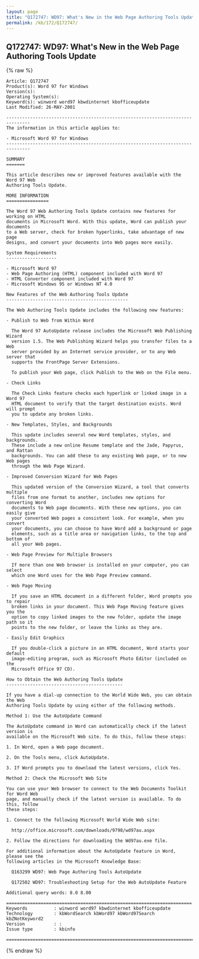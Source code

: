 ```yaml
---
layout: page
title: "Q172747: WD97: What's New in the Web Page Authoring Tools Update"
permalink: /kb/172/Q172747/
---
```


## Q172747: WD97: What's New in the Web Page Authoring Tools Update

{% raw %}

	Article: Q172747
	Product(s): Word 97 for Windows
	Version(s): 
	Operating System(s): 
	Keyword(s): winword word97 kbwdinternet kbofficeupdate
	Last Modified: 26-MAY-2001
	
	-------------------------------------------------------------------------------
	The information in this article applies to:
	
	- Microsoft Word 97 for Windows 
	-------------------------------------------------------------------------------
	
	SUMMARY
	=======
	
	This article describes new or improved features available with the Word 97 Web
	Authoring Tools Update.
	
	MORE INFORMATION
	================
	
	The Word 97 Web Authoring Tools Update contains new features for working on HTML
	documents in Microsoft Word. With this update, Word can publish your documents
	to a Web server, check for broken hyperlinks, take advantage of new page
	designs, and convert your documents into Web pages more easily.
	
	System Requirements
	-------------------
	
	- Microsoft Word 97
	- Web Page Authoring (HTML) component included with Word 97
	- HTML Converter component included with Word 97
	- Microsoft Windows 95 or Windows NT 4.0
	
	New Features of the Web Authoring Tools Update
	----------------------------------------------
	
	The Web Authoring Tools Update includes the following new features:
	
	- Publish to Web from Within Word
	
	  The Word 97 AutoUpdate release includes the Microsoft Web Publishing Wizard
	  version 1.5. The Web Publishing Wizard helps you transfer files to a Web
	  server provided by an Internet service provider, or to any Web server that
	  supports the FrontPage Server Extensions.
	
	  To publish your Web page, click Publish to the Web on the File menu.
	
	- Check Links
	
	  The Check Links feature checks each hyperlink or linked image in a Word 97
	  HTML document to verify that the target destination exists. Word will prompt
	  you to update any broken links.
	
	- New Templates, Styles, and Backgrounds
	
	  This update includes several new Word templates, styles, and backgrounds.
	  These include a new online Resume template and the Jade, Papyrus, and Rattan
	  backgrounds. You can add these to any existing Web page, or to new Web pages
	  through the Web Page Wizard.
	
	- Improved Conversion Wizard for Web Pages
	
	  This updated version of the Conversion Wizard, a tool that converts multiple
	  files from one format to another, includes new options for converting Word
	  documents to Web page documents. With these new options, you can easily give
	  your converted Web pages a consistent look. For example, when you convert
	  your documents, you can choose to have Word add a background or page
	  elements, such as a title area or navigation links, to the top and bottom of
	  all your Web pages.
	
	- Web Page Preview for Multiple Browsers
	
	  If more than one Web browser is installed on your computer, you can select
	  which one Word uses for the Web Page Preview command.
	
	- Web Page Moving
	
	  If you save an HTML document in a different folder, Word prompts you to repair
	  broken links in your document. This Web Page Moving feature gives you the
	  option to copy linked images to the new folder, update the image path so it
	  points to the new folder, or leave the links as they are.
	
	- Easily Edit Graphics
	
	  If you double-click a picture in an HTML document, Word starts your default
	  image-editing program, such as Microsoft Photo Editor (included on the
	  Microsoft Office 97 CD).
	
	How to Obtain the Web Authoring Tools Update
	--------------------------------------------
	
	If you have a dial-up connection to the World Wide Web, you can obtain the Web
	Authoring Tools Update by using either of the following methods.
	
	Method 1: Use the AutoUpdate Command
	
	The AutoUpdate command in Word can automatically check if the latest version is
	available on the Microsoft Web site. To do this, follow these steps:
	
	1. In Word, open a Web page document.
	
	2. On the Tools menu, click AutoUpdate.
	
	3. If Word prompts you to download the latest versions, click Yes.
	
	Method 2: Check the Microsoft Web Site
	
	You can use your Web browser to connect to the Web Documents Toolkit for Word Web
	page, and manually check if the latest version is available. To do this, follow
	these steps:
	
	1. Connect to the following Microsoft World Wide Web site:
	
	  http://office.microsoft.com/downloads/9798/wd97au.aspx
	
	2. Follow the directions for downloading the Wd97au.exe file.
	
	For additional information about the AutoUpdate feature in Word, please see the
	following articles in the Microsoft Knowledge Base:
	
	  Q163299 WD97: Web Page Authoring Tools AutoUpdate
	
	  Q172502 WD97: Troubleshooting Setup for the Web AutoUpdate Feature
	
	Additional query words: 8.0 8.00
	
	======================================================================
	Keywords          : winword word97 kbwdinternet kbofficeupdate 
	Technology        : kbWordSearch kbWord97 kbWord97Search kbZNotKeyword2
	Version           : :
	Issue type        : kbinfo
	
	=============================================================================
	

{% endraw %}

